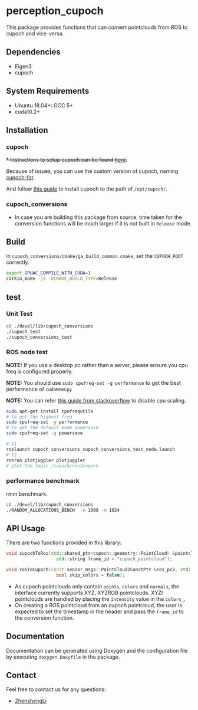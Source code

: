 # perception_cupoch

This package provides functions that can convert pointclouds from ROS to cupoch and vice-versa.

## Dependencies

* Eigen3
* cupoch

## System Requirements

* Ubuntu 18.04+: GCC 5+
* cuda10.2+

## Installation

### cupoch

~~* Instructions to setup cupoch can be found [here](https://github.com/neka-nat/cupoch).~~

Because of issues, you can use the custom version of cupoch, naming [cupoch-fat](https://github.com/ZhenshengLee/cupoch-fat).

And follow [this guide](./cupoch_conversions/docs/tutorial.md) to install cupoch to the path of `/opt/cupoch/`.

### cupoch_conversions

* In case you are building this package from source, time taken for the conversion functions will be much larger if it is not built in `Release` mode.

## Build

in `cupoch_conversions/cmake/ga_build_common.cmake`, set the `CUPOCH_ROOT` correctly.

```sh
export GPUAC_COMPILE_WITH_CUDA=1
catkin_make -j5 -DCMAKE_BUILD_TYPE=Release
```

## test

### Unit Test

```sh
cd ./devel/lib/cupoch_conversions
./cupoch_test
./cupoch_conversions_test
```

### ROS node test

**NOTE:** If you use a desktop pc rather than a server, please ensure you cpu freq is configured properly.

**NOTE:** You should use `sudo cpufreq-set -g performance` to get the best performance of `cudaMemCpy`

**NOTE:** You can refer [this guide from stackoverflow](https://askubuntu.com/questions/523640/how-i-can-disable-cpu-frequency-scaling-and-set-the-system-to-performance) to disable cpu scaling.

```sh
sudo apt-get install cpufrequtils
# to get the highest freq
sudo cpufreq-set -g performance
# to get the default mode powersave
sudo cpufreq-set -g powersave
```

```sh
# t1
roslaunch cupoch_conversions cupoch_conversions_test_node.launch
# t2
rosrun plotjuggler plotjuggler
# plot the topic /cupoch/ros2cupoch
```

### performance benchmark

rmm benchmark.

```sh
cd ./devel/lib/cupoch_conversions
./RANDOM_ALLOCATIONS_BENCH  -n 1000 -m 1024
```

## API Usage

There are two functions provided in this library:

```cpp
void cupochToRos(std::shared_ptr<cupoch::geometry::PointCloud> &pointcloud, sensor_msgs::PointCloud2 &ros_pc2,
                   std::string frame_id = "cupoch_pointcloud");

void rosToCupoch(const sensor_msgs::PointCloud2ConstPtr &ros_pc2, std::shared_ptr<cupoch::geometry::PointCloud> &o3d_pc,
                   bool skip_colors = false);
```

* As cupoch pointclouds only contain `points`, `colors` and `normals`, the interface currently supports XYZ, XYZRGB pointclouds. XYZI pointclouds are handled by placing the `intensity` value in the `colors_`.
* On creating a ROS pointcloud from an cupoch pointcloud, the user is expected to set the timestamp in the header and pass the `frame_id` to the conversion function.

## Documentation

Documentation can be generated using Doxygen and the configuration file by executing  `doxygen Doxyfile` in the package.

## Contact

Feel free to contact us for any questions:

* [ZhenshengLi](mailto:lzs_1993@qq.com)
